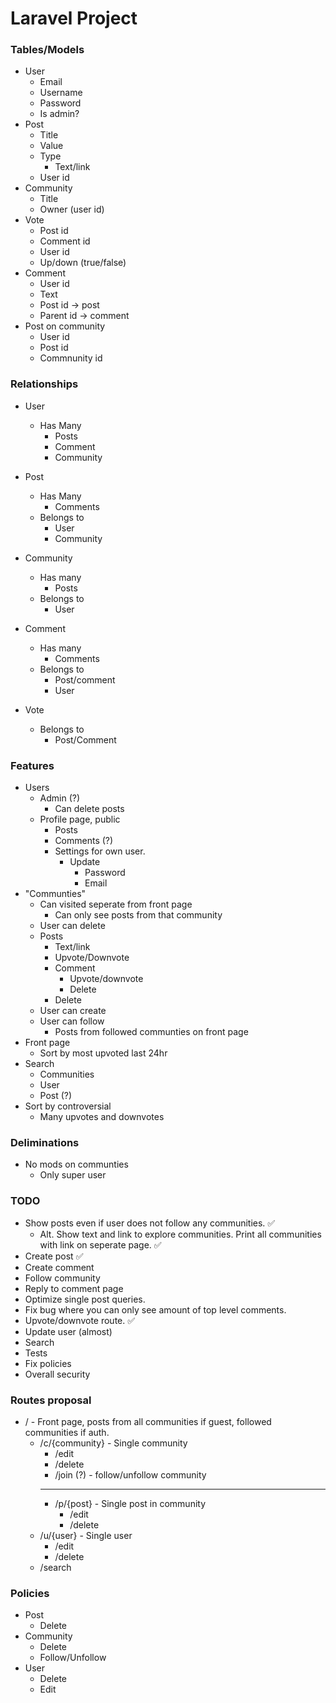 # Laravel Project

### Tables/Models

-   User
    -   Email
    -   Username
    -   Password
    -   Is admin?
-   Post
    -   Title
    -   Value
    -   Type
        -   Text/link
    -   User id
-   Community
    -   Title
    -   Owner (user id)
-   Vote
    -   Post id
    -   Comment id
    -   User id
    -   Up/down (true/false)
-   Comment
    -   User id
    -   Text
    -   Post id -> post
    -   Parent id -> comment
-   Post on community
    -   User id
    -   Post id
    -   Commnunity id

### Relationships

-   User
    -   Has Many
        -   Posts
        -   Comment
        -   Community
-   Post
    -   Has Many
        -   Comments
    -   Belongs to
        -   User
        -   Community
-   Community
    -   Has many
        -   Posts
    -   Belongs to
        -   User
-   Comment

    -   Has many
        -   Comments
    -   Belongs to
        -   Post/comment
        -   User

-   Vote
    -   Belongs to
        -   Post/Comment

### Features

-   Users
    -   Admin (?)
        -   Can delete posts
    -   Profile page, public
        -   Posts
        -   Comments (?)
        -   Settings for own user.
            -   Update
                -   Password
                -   Email
-   "Communties"
    -   Can visited seperate from front page
        -   Can only see posts from that community
    -   User can delete
    -   Posts
        -   Text/link
        -   Upvote/Downvote
        -   Comment
            -   Upvote/downvote
            -   Delete
        -   Delete
    -   User can create
    -   User can follow
        -   Posts from followed communties on front page
-   Front page
    -   Sort by most upvoted last 24hr
-   Search
    -   Communities
    -   User
    -   Post (?)
-   Sort by controversial
    -   Many upvotes and downvotes

### Deliminations

-   No mods on communties
    -   Only super user

### TODO

-   Show posts even if user does not follow any communities. ✅
    -   Alt. Show text and link to explore communities. Print all communities with link on seperate page. ✅
-   Create post ✅
-   Create comment
-   Follow community
-   Reply to comment page
-   Optimize single post queries.
-   Fix bug where you can only see amount of top level comments.
-   Upvote/downvote route. ✅
-   Update user (almost)
-   Search
-   Tests
-   Fix policies
-   Overall security

### Routes proposal

-   / - Front page, posts from all communities if guest, followed communities if auth.
    -   /c/{community} - Single community
        -   /edit
        -   /delete
        -   /join (?) - follow/unfollow community
        ***
        -   /p/{post} - Single post in community
            -   /edit
            -   /delete
    -   /u/{user} - Single user
        -   /edit
        -   /delete
    -   /search

### Policies

-   Post
    -   Delete
-   Community
    -   Delete
    -   Follow/Unfollow
-   User
    -   Delete
    -   Edit
